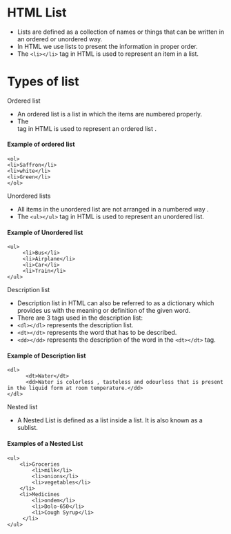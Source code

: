 
# HTML List
- Lists are defined as a collection of names or things that can be written in an ordered or unordered way. 
- In HTML we use lists to present the information in proper order.
- The `<li></li>` tag in HTML is used to represent an item in a list.

# Types of list
Ordered list 
- An ordered list is a list in which the items are numbered properly. 
- The <ol></ol> tag in HTML is used to represent an ordered list .

#### Example of ordered list
```
<ol>
<li>Saffron</li>
<li>white</li>
<li>Green</li>
</ol>
```

Unordered lists 
- All items in the unordered list are not arranged in a numbered way . 
- The `<ul></ul>` tag in HTML is used to represent an unordered list.

#### Example of Unordered list
```
<ul>
     <li>Bus</li>
     <li>Airplane</li>
     <li>Car</li>
     <li>Train</li>
</ul>
```

Description list
- Description list in HTML can also be referred to as a dictionary which provides us with the meaning or definition of the given word.
- There are 3 tags used in the description list:
- `<dl></dl>` represents the description list.
- `<dt></dt>` represents the word that has to be described.
- `<dd></dd>` represents the description of the word in the `<dt></dt>` tag.

#### Example of Description list
```
<dl>
      <dt>Water</dt>
      <dd>Water is colorless , tasteless and odourless that is present in the liquid form at room temperature.</dd>
</dl>
```

Nested list
- A Nested List is defined as a list inside a list. It is also known as a sublist.
#### Examples of a Nested List
```
<ul>
	<li>Groceries
		<li>milk</li>
        <li>onions</li>
        <li>vegetables</li>
    </li>
	<li>Medicines
        <li>ondem</li>
        <li>Dolo-650</li>
        <li>Cough Syrup</li>
     </li>
</ul>
```
